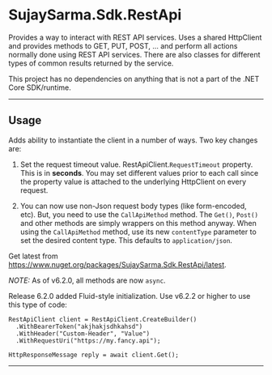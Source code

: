 # SujaySarma.Sdk.RestApi
Provides a way to interact with REST API services. Uses a shared HttpClient and provides methods to GET, PUT, POST, ... and perform all actions normally done using REST API services. There are also classes for different types of common results returned by the service.

This project has no dependencies on anything that is not a part of the .NET Core SDK/runtime.

---

## Usage
Adds ability to instantiate the client in a number of ways. Two key changes are:

1. Set the request timeout value. RestApiClient.`RequestTimeout` property. This is in **seconds**. You may set different values prior to each call since the property value is attached to the underlying HttpClient on every request. 

2. You can now use non-Json request body types (like form-encoded, etc). But, you need to use the `CallApiMethod` method. The `Get()`, `Post()` and other methods are simply wrappers on this method anyway. When using the `CallApiMethod` method, use its new `contentType` parameter to set the desired content type. This defaults to `application/json`.

Get latest from https://www.nuget.org/packages/SujaySarma.Sdk.RestApi/latest.

*NOTE:* As of v6.2.0, all methods are now `async`.

Release 6.2.0 added Fluid-style initialization. Use v6.2.2 or higher to use this type of code:
```
RestApiClient client = RestApiClient.CreateBuilder()
  .WithBearerToken("akjhakjsdhkahsd")
  .WithHeader("Custom-Header", "Value")
  .WithRequestUri("https://my.fancy.api");

HttpResponseMessage reply = await client.Get();
```

---
